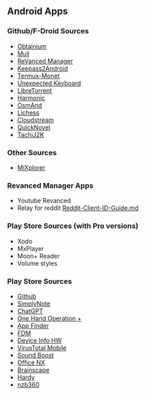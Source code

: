 ## Android Apps

### Github/F-Droid Sources
- [Obtainium][]
- [Mull][]
- [ReVanced Manager][]
- [Keepass2Android][]
- [Termux-Monet][]
- [Unexpected Keyboard][]
- [LibreTorrent][]
- [Harmonic][]
- [OsmAnd][]
- [Lichess][]
- [Cloudstream][]
- [QuickNovel][]
- [TachiJ2K][]

### Other Sources
- [MiXplorer][]

### Revanced Manager Apps
- Youtube Revanced
- Relay for reddit [Reddit-Client-ID-Guide.md][]

### Play Store Sources (with Pro versions)
- Xodo
- MxPlayer
- Moon+ Reader
- Volume styles
### Play Store Sources
- [Github][]
- [SimplyNote][]
- [ChatGPT][]
- [One Hand Operation +][]
- [App Finder][]
- [FDM][]
- [Device Info HW][]
- [VirusTotal Mobile][]
- [Sound Boost][]
- [Office NX][]
- [Brainscape][]
- [Hardy][]
- [nzb360][]

[App Finder]: https://play.google.com/store/apps/details?id=scadica.aq
[Brainscape]: https://play.google.com/store/apps/details?id=com.brainscape.mobile.portal
[ChatGPT]: https://play.google.com/store/apps/details?id=com.openai.chatgpt
[Cloudstream]: https://github.com/recloudstream/cloudstream
[Device Info HW]: https://play.google.com/store/apps/details?id=ru.andr7e.deviceinfohw
[FDM]: https://play.google.com/store/apps/details?id=org.freedownloadmanager.fdm
[Github]: https://play.google.com/store/apps/details?id=com.github.android
[Hardy]: https://play.google.com/store/apps/details?id=com.hardyapp.hardy
[Harmonic]: https://github.com/SimonHalvdansson/Harmonic-HN
[Keepass2Android]: https://github.com/PhilippC/keepass2android
[LibreTorrent]: https://github.com/proninyaroslav/libretorrent
[Lichess]: https://github.com/lichess-org/mobile
[MiXplorer]: https://mixplorer.com/beta
[Mull]: https://f-droid.org/packages/us.spotco.fennec_dos
[nzb360]: https://play.google.com/store/apps/details?id=com.kevinforeman.nzb360
[Obtainium]: https://github.com/ImranR98/Obtainium
[Office NX]: https://play.google.com/store/apps/details?id=softmaker.applications.office.textmaker
[One Hand Operation +]: https://play.google.com/store/apps/details?id=com.samsung.android.sidegesturepad
[OsmAnd]: https://f-droid.org/packages/net.osmand.plus
[QuickNovel]: https://github.com/LagradOst/QuickNovel
[Reddit-Client-ID-Guide.md]: https://github.com/KobeW50/ReVanced-Documentation/blob/main/Reddit-Client-ID-Guide.md
[ReVanced Manager]: https://github.com/ReVanced/revanced-manager
[SimplyNote]: https://play.google.com/store/apps/details?id=com.automattic.simplenote
[Sound Boost]: https://play.google.com/store/apps/details?id=ua.polohalo.soundbooster
[TachiJ2K]: https://github.com/Jays2Kings/tachiyomiJ2K
[Termux-Monet]: https://github.com/Termux-Monet/termux-monet
[Unexpected Keyboard]: https://github.com/Julow/Unexpected-Keyboard
[VirusTotal Mobile]: https://play.google.com/store/apps/details?id=com.funnycat.virustotal
